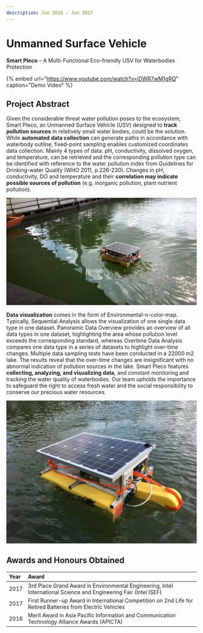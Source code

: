 ```yaml
---
description: Jun 2016 – Jun 2017
---
```


# Unmanned Surface Vehicle

**Smart Pleco** – A Multi-Functional Eco-friendly USV for Waterbodies Protection

{% embed url="https://www.youtube.com/watch?v=iDWR7wM1gRQ" caption="Demo Video" %}

## Project Abstract

Given the considerable threat water pollution poses to the ecosystem, Smart Pleco, an Unmanned Surface Vehicle \(USV\) designed to **track pollution sources** in relatively small water bodies, could be the solution. While **automated** **data collection** can generate paths in accordance with waterbody outline, fixed-point sampling enables customized coordinates data collection. Mainly 4 types of data: pH, conductivity, dissolved oxygen, and temperature, can be retrieved and the corresponding pollution type can be identified with reference to the water pollution index from Guidelines for Drinking-water Quality \(WHO 2011, p.226-230\). Changes in pH, conductivity, DO and temperature and their **correlation may indicate possible sources of pollution** \(e.g. inorganic pollution, plant nutrient pollution\).

![Figure 1: Smart Pleco cruising on Sai Wan Lake, Macau](../.gitbook/assets/image.png)

**Data visualization** comes in the form of Environmental-n-color-map. Typically, Sequential Analysis allows the visualization of one single data type in one dataset. Panoramic Data Overview provides an overview of all data types in one dataset, highlighting the area whose pollution level exceeds the corresponding standard, whereas Overtime Data Analysis compares one data type in a series of datasets to highlight over-time changes. Multiple data sampling tests have been conducted in a 22000 m2 lake. The results reveal that the over-time changes are insignificant with no abnormal indication of pollution sources in the lake. Smart Pleco features **collecting, analyzing, and visualizing data**, and constant monitoring and tracking the water quality of waterbodies. Our team upholds the importance to safeguard the right to access fresh water and the social responsibility to conserve our precious water resources.

![Figure 2: A closer look of Smart Pleco](../.gitbook/assets/image%20%281%29.png)

## Awards and Honours Obtained

| Year | Award |
| :--- | :--- |
| 2017 | 3rd Place Grand Award in Environmental Engineering, Intel International Science and Engineering Fair \(Intel ISEF\) |
| 2017 | First Runner-up Award in International Competition on 2nd Life for Retired Batteries from Electric Vehicles |
| 2016 | Merit Award in Asia Pacific Information and Communication Technology Alliance Awards \(APICTA\) |

## 

